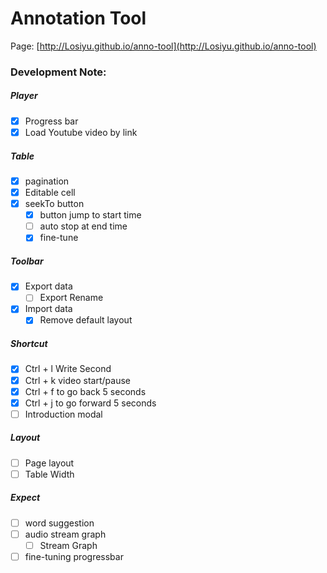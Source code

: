 # Annotation Tool

Page: [http://Losiyu.github.io/anno-tool](http://Losiyu.github.io/anno-tool)


### Development Note:
##### Player
- [x] Progress bar
- [x] Load Youtube video by link
##### Table
- [x] pagination
- [x] Editable cell
- [x] seekTo button
  - [x] button jump to start time
  - [ ] auto stop at end time
  - [x] fine-tune
##### Toolbar
- [x] Export data
  - [ ] Export Rename
- [x] Import data
  - [x] Remove default layout
##### Shortcut
- [x] Ctrl + l Write Second
- [x] Ctrl + k video start/pause
- [x] Ctrl + f to go back 5 seconds
- [x] Ctrl + j to go forward 5 seconds
- [ ] Introduction modal
##### Layout
- [ ] Page layout
- [ ] Table Width
##### Expect
- [ ] word suggestion
- [ ] audio stream graph
  - [ ] Stream Graph
- [ ] fine-tuning progressbar
